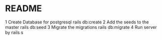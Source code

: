 # README

1 Create Database for postgresql
  rails db:create
2 Add the seeds to the master
  rails db:seed
3 Migrate the migrations
  rails db:migrate
4 Run server by
  rails s
  
